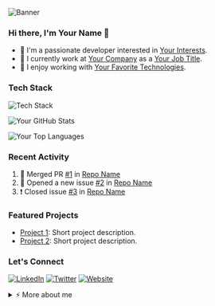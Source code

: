 <!-- Banner -->
![Banner](https://github.com/your-username/your-username/raw/main/assets/banner.png)

<!-- Introduction -->
### Hi there, I'm Your Name 👋
- 🌱 I'm a passionate developer interested in [Your Interests](https://example.com).
- 💼 I currently work at [Your Company](https://example.com) as a [Your Job Title](https://example.com).
- 🚀 I enjoy working with [Your Favorite Technologies](https://example.com).

<!-- Tech Stack -->
### Tech Stack
![Tech Stack](https://img.shields.io/badge/Tech%20Stack-Your%20Tech%20Stack-9cf)

<!-- GitHub Stats -->
![Your GitHub Stats](https://github-readme-stats.vercel.app/api?username=your-username&show_icons=true&theme=dracula)

<!-- Top Languages -->
![Your Top Languages](https://github-readme-stats.vercel.app/api/top-langs/?username=your-username&layout=compact&theme=dracula)

<!-- Recent Activity -->
### Recent Activity
<!--START_SECTION:activity-->
1. 🎉 Merged PR [#1](https://github.com/your-username/repo-name/pull/1) in [Repo Name](https://github.com/your-username/repo-name)
2. 💼 Opened a new issue [#2](https://github.com/your-username/repo-name/issues/2) in [Repo Name](https://github.com/your-username/repo-name)
3. ❗️ Closed issue [#3](https://github.com/your-username/repo-name/issues/3) in [Repo Name](https://github.com/your-username/repo-name)
<!--END_SECTION:activity-->

<!-- Projects -->
### Featured Projects
- [Project 1](https://github.com/your-username/project-1): Short project description.
- [Project 2](https://github.com/your-username/project-2): Short project description.

<!-- Contact -->
### Let's Connect
[![LinkedIn](https://img.shields.io/badge/LinkedIn-Connect-blue)](https://www.linkedin.com/in/your-profile)
[![Twitter](https://img.shields.io/twitter/follow/your-username?label=Follow&style=social)](https://twitter.com/your-username)
[![Website](https://img.shields.io/badge/Portfolio-Visit-orange)](https://your-portfolio-url.com)

<!-- Footer -->
<details>
  <summary>⚡️ More about me</summary>
  <!-- Your additional content here -->
</details>
